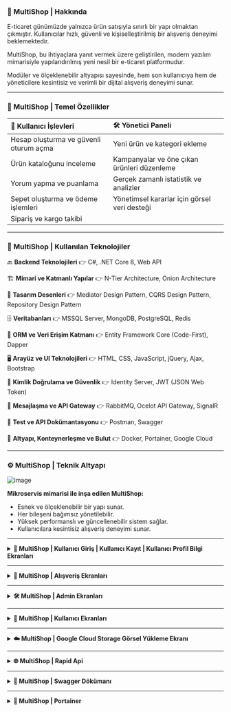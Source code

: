 ### 🛒 MultiShop | Hakkında

E-ticaret günümüzde yalnızca ürün satışıyla sınırlı bir yapı olmaktan çıkmıştır. Kullanıcılar hızlı, güvenli ve kişiselleştirilmiş bir alışveriş deneyimi beklemektedir.

MultiShop, bu ihtiyaçlara yanıt vermek üzere geliştirilen, modern yazılım mimarisiyle yapılandırılmış yeni nesil bir e-ticaret platformudur.

Modüler ve ölçeklenebilir altyapısı sayesinde, hem son kullanıcıya hem de yöneticilere kesintisiz ve verimli bir dijital alışveriş deneyimi sunar.

---

### 🎯 MultiShop | Temel Özellikler

| **👤 Kullanıcı İşlevleri**                                | **🛠️ Yönetici Paneli**                                      |
|:-----------------------------------------------------------|:-------------------------------------------------------------|
| Hesap oluşturma ve güvenli oturum açma                    | Yeni ürün ve kategori ekleme                                |
| Ürün kataloğunu inceleme                                  | Kampanyalar ve öne çıkan ürünleri düzenleme                 |
| Yorum yapma ve puanlama                                   | Gerçek zamanlı istatistik ve analizler                      |
| Sepet oluşturma ve ödeme işlemleri                        | Yönetimsel kararlar için görsel veri desteği                |
| Sipariş ve kargo takibi                                   |                                                              |

---

### 🚀 MultiShop | Kullanılan Teknolojiler

🔙 **Backend Teknolojileri** 👉 C#, .NET Core 8, Web API

🏗️ **Mimari ve Katmanlı Yapılar** 👉 N-Tier Architecture, Onion Architecture

🎨 **Tasarım Desenleri** 👉 Mediator Design Pattern, CQRS Design Pattern, Repository Design Pattern

🗄️ **Veritabanları** 👉 MSSQL Server, MongoDB, PostgreSQL, Redis

🔌 **ORM ve Veri Erişim Katmanı** 👉 Entity Framework Core (Code-First), Dapper

🖥️ **Arayüz ve UI Teknolojileri** 👉 HTML, CSS, JavaScript, jQuery, Ajax, Bootstrap

🔐 **Kimlik Doğrulama ve Güvenlik** 👉 Identity Server, JWT (JSON Web Token)

🧵 **Mesajlaşma ve API Gateway** 👉 RabbitMQ, Ocelot API Gateway, SignalR

🧪 **Test ve API Dokümantasyonu** 👉 Postman, Swagger

🐳 **Altyapı, Konteynerleşme ve Bulut** 👉 Docker, Portainer, Google Cloud

---

### ⚙️ MultiShop | Teknik Altyapı

![image](https://github.com/user-attachments/assets/db402f27-e8fb-4157-a739-fb69c52e0420)

**Mikroservis mimarisi ile inşa edilen MultiShop:**
- Esnek ve ölçeklenebilir bir yapı sunar. 
- Her bileşeni bağımsız yönetilebilir.  
- Yüksek performanslı ve güncellenebilir sistem sağlar.  
- Kullanıcılara kesintisiz alışveriş deneyimi sunar.

---

<details>
<summary><b>🔐 MultiShop | Kullanıcı Giriş | Kullanıcı Kayıt | Kullanıcı Profil Bilgi Ekranları</b></summary>

&nbsp;

![login_image](https://github.com/user-attachments/assets/83fdcaa9-8fed-4ac1-96b8-6c2ee9ee3244)

![register_image](https://github.com/user-attachments/assets/ab558fdb-9a38-4164-9c53-97972d652061)

![user_profile_image_2](https://github.com/user-attachments/assets/c1486033-fb54-4638-9515-cd31b27508d7)

</details>

---

<details>
<summary><b>🛒 MultiShop | Alışveriş Ekranları</b></summary>

&nbsp;

![home_page_image](https://github.com/user-attachments/assets/5461b779-0bf1-45d6-89a0-5659cc8d251f)

![product_detail_image](https://github.com/user-attachments/assets/3e3074e6-95ed-4621-9979-ba0d4667cd73)

![product_detail_image_3](https://github.com/user-attachments/assets/ec8a903d-7cb7-40ee-a49b-9e96385f50d2)

![basket_image](https://github.com/user-attachments/assets/f9d4b75d-aa2d-47ef-a0a9-106cc1736657)

![contact_image](https://github.com/user-attachments/assets/0086b1dc-5e37-44fa-aa49-6109894f4bec)

![order_image](https://github.com/user-attachments/assets/7e81afc3-688d-445f-9cbd-bd0089bc3a48)

![credit_card_1_image](https://github.com/user-attachments/assets/0794d62d-f981-402c-9ddd-482899d26ad3)

</details>

---

<details>
<summary><b>🛠️ MultiShop | Admin Ekranları</b></summary>

&nbsp;

![admin_about_image](https://github.com/user-attachments/assets/6c48d608-565b-4532-be9c-57cb6bd9d188)

![admin_category_image](https://github.com/user-attachments/assets/e9881682-8734-42bb-b1bb-a98b17a35ea8)

![admin_comment_image](https://github.com/user-attachments/assets/58f05da2-fd67-4766-a046-f8be42cdcf1e)

![admin_feature_image](https://github.com/user-attachments/assets/746e39df-a960-4536-a118-6fb3a2ece17a)

![offer_discount_image](https://github.com/user-attachments/assets/4a66af2b-9a95-44ae-87ea-07fdd6356e7e)

![admin_product_category_image](https://github.com/user-attachments/assets/dde3de6a-e15e-4406-8fc2-85ce11531f14)

![admin_product_contact_image](https://github.com/user-attachments/assets/c3949c4d-fe56-4d0e-b4dd-9f749677d561)

![admin_product_image](https://github.com/user-attachments/assets/0dd3ad6f-a359-4e77-9236-27ed00507889)

![admin_statistics_image](https://github.com/user-attachments/assets/97673fe3-3e8f-43de-9210-07e046061677)

![admin_user_address_image](https://github.com/user-attachments/assets/3f5653db-8f86-4db7-a50d-ffe4bccdf53d)

![admin_user_address_image_2](https://github.com/user-attachments/assets/16988d63-d3b1-4152-8e88-107d5ab9b809)

![admin_user_list_image](https://github.com/user-attachments/assets/39ce5f27-cf81-4e5f-b6ab-925ccb25119c)

![admin-cargo_list_image](https://github.com/user-attachments/assets/50764122-f98c-4f64-b19c-c6979f085e1f)

![admin-category_user_profile_image](https://github.com/user-attachments/assets/a607c9a0-4908-4c07-88bf-9ea069f87bbf)

![brand_image](https://github.com/user-attachments/assets/9a43d535-b8ce-4de8-ac08-0d923f14d30f)

![slider_image](https://github.com/user-attachments/assets/041ae850-ecdd-453d-af21-d11e0293f545)

![specal_offer_image](https://github.com/user-attachments/assets/9860886e-5024-460e-8340-50dbd593f24a)

</details>

---

<details>
<summary><b>👤 MultiShop | Kullanıcı Ekranları</b></summary>

&nbsp;

![user_order_list_image](https://github.com/user-attachments/assets/32f23f38-e198-4a94-81fa-ac7d8ecaa539)

![user_email_sendbox_image](https://github.com/user-attachments/assets/b0f16def-a2eb-46ad-87c7-ed27424d3b1f)

![user_email_inbox_image](https://github.com/user-attachments/assets/9a72071d-53cd-42d3-9981-616de8fcc6e7)

</details>

---

<details>
<summary><b>☁️ MultiShop | Google Cloud Storage Görsel Yükleme Ekranı</b></summary>

&nbsp;

![google_drive_storage_image](https://github.com/user-attachments/assets/768b3396-39d8-4f88-8f2a-4a2e1d591ea5)

</details>

---

<details>
<summary><b>🌐 MultiShop | Rapid Api</b></summary>

&nbsp;

**Kullanılan RapidApi'ler:**

- The Weather API
- Real-Time Finance Data
- Real-Time Product Search 

![rapid_api_exchange](https://github.com/user-attachments/assets/77420b72-0e0c-48b0-a99b-a83f0b974b7e)

![image](https://github.com/user-attachments/assets/44818f93-5ae1-46d4-ab5d-fb132a2a23d2)

</details>

---

<details>
<summary><b>🧾 MultiShop | Swagger Dökümanı</b></summary>

&nbsp;

📦 **Catalog**

![swagger_catalog_1](https://github.com/user-attachments/assets/238397d5-ba14-48c4-a815-a45d0526d9e3)

![swagger_catalog_2](https://github.com/user-attachments/assets/f93a4da2-f8b1-4dd5-b2f5-c5b2e748f2db)

![swagger_catalog_3](https://github.com/user-attachments/assets/00790eff-c1ff-4b93-9268-b18f31e0ca3b)

🎟️ **Discount**

![swagger_discount](https://github.com/user-attachments/assets/a4887a4b-9286-4d79-ba6e-6ca0e3884077)

📑 **Order**

![swagger_order](https://github.com/user-attachments/assets/b8026185-c686-4127-8e5d-362b5a593dbe)

🛒 **Basket**

![swagger_basket](https://github.com/user-attachments/assets/af2e722a-2233-4a5f-a7bc-7d0cf4a1ec25)

🚚 **Cargo**

![swagger_cargo](https://github.com/user-attachments/assets/19c6ba9a-c023-493a-aed3-7eff6ca38afa)

💬 **Comment**

![swagger_commet](https://github.com/user-attachments/assets/d0f10d00-8142-442a-8ecb-6fce3e304aad)

📩 **Message**

![swagger_message](https://github.com/user-attachments/assets/4d779261-1b6c-4a21-a640-4c5788e6fc93)

🖼️ **Image**

![swagger_images](https://github.com/user-attachments/assets/23c550cc-15b5-47f1-b092-12d4e87d522d)

💳 **Payment**

![swagger_payment](https://github.com/user-attachments/assets/a51e1668-a50f-4528-b15b-f11e76d5814a)

🐇 **RabbitMQ**

![swagger_rabbitmq](https://github.com/user-attachments/assets/1fd4e912-2cf0-4b38-8369-1f3a6a347ed2)

📡 **SignalR**

![swagger_signalr](https://github.com/user-attachments/assets/819b3175-511e-4d80-a4ba-7d50c7779a27)

</details>

---

<details>
<summary><b>🧾 MultiShop | Portainer</b></summary>

&nbsp;

![image](https://github.com/user-attachments/assets/6115f3e6-d908-4f36-9bef-ae5c4c7b79e3)

</details>
